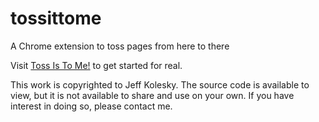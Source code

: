 tossittome
==========

A Chrome extension to toss pages from here to there

Visit [Toss Is To Me!](http://tossitto.me) to get started for real.

This work is copyrighted to Jeff Kolesky.  The source code is available to view, but it is not available to share and use on your own.  If you have interest in doing so, please contact me.
